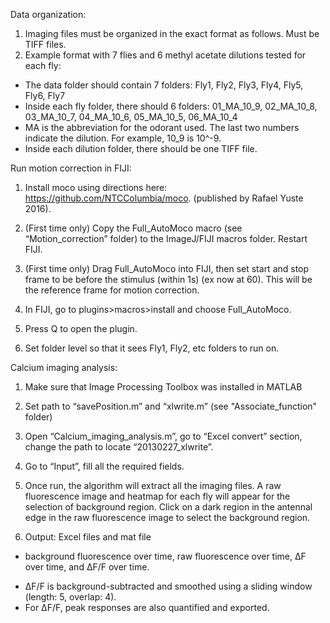 Data organization:
1. Imaging files must be organized in the exact format as follows. Must be TIFF files.
2. Example format with 7 flies and 6 methyl acetate dilutions tested for each fly:
- The data folder should contain 7 folders: Fly1, Fly2, Fly3, Fly4, Fly5, Fly6, Fly7
- Inside each fly folder, there should 6 folders: 01_MA_10_9, 02_MA_10_8, 03_MA_10_7, 04_MA_10_6, 05_MA_10_5, 06_MA_10_4
- MA is the abbreviation for the odorant used. The last two numbers indicate the dilution. For example, 10_9 is 10^-9.
- Inside each dilution folder, there should be one TIFF file.

Run motion correction in FIJI:
1. Install moco using directions here: https://github.com/NTCColumbia/moco. (published by Rafael Yuste 2016).

2. (First time only) Copy the Full_AutoMoco macro (see “Motion_correction” folder) to the ImageJ/FIJI macros folder. Restart FIJI.

3. (First time only) Drag Full_AutoMoco into FIJI, then set start and stop frame to be before the stimulus (within 1s) (ex now at 60). This will be the reference frame for motion correction.

4. In FIJI, go to plugins>macros>install and choose Full_AutoMoco.

5. Press Q to open the plugin.

6. Set folder level so that it sees Fly1, Fly2, etc folders to run on.

Calcium imaging analysis:
1. Make sure that Image Processing Toolbox was installed in MATLAB

2. Set path to “savePosition.m” and “xlwrite.m” (see "Associate_function" folder)

3. Open “Calcium_imaging_analysis.m”, go to “Excel convert” section, change the path to locate “20130227_xlwrite”.

4. Go to “Input”, fill all the required fields.

5. Once run, the algorithm will extract all the imaging files. A raw fluorescence image and heatmap for each fly will appear for the selection of background region. Click on a dark region in the antennal edge in the raw fluorescence image to select the background region.

6. Output: Excel files and mat file
- background fluorescence over time, raw fluorescence over time, ΔF over time, and ΔF/F over time.
* ΔF/F is background-subtracted and smoothed using a sliding window (length: 5, overlap: 4).
* For ΔF/F, peak responses are also quantified and exported.
